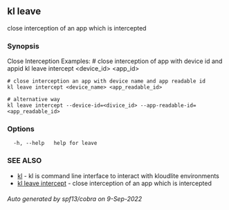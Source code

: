 ## kl leave

close interception of an app which is intercepted

### Synopsis

Close Interception
Examples:
	# close interception of app with device id and appid
	kl leave intercept <device_id> <app_id>

	# close interception an app with device name and app readable id
	kl leave intercept <device_name> <app_readable_id>

	# alternative way
	kl leave intercept --device-id=<divice_id> --app-readable-id=<app_readable_id>


### Options

```
  -h, --help   help for leave
```

### SEE ALSO

* [kl](kl.md)	 - kl is command line interface to interact with kloudlite environments
* [kl leave intercept](kl_leave_intercept.md)	 - close interception of an app which is intercepted

###### Auto generated by spf13/cobra on 9-Sep-2022
